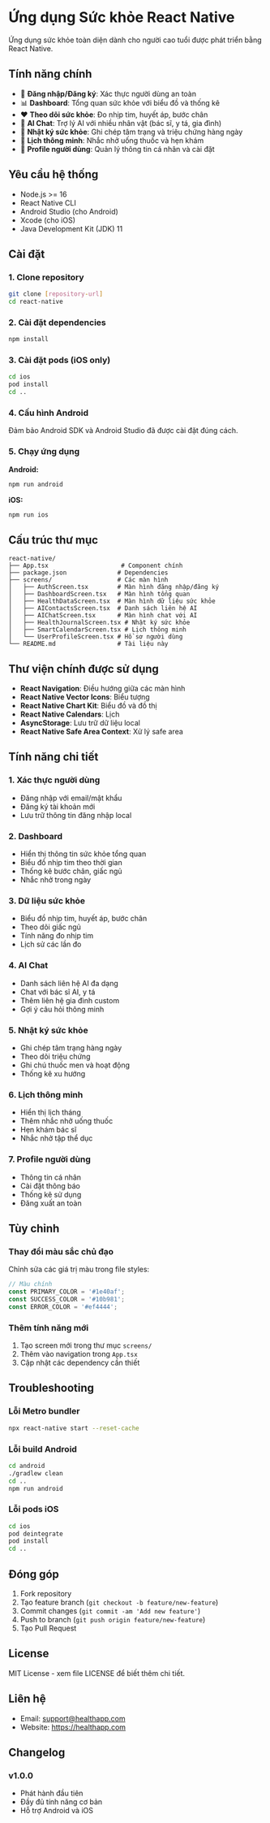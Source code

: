 # Ứng dụng Sức khỏe React Native

Ứng dụng sức khỏe toàn diện dành cho người cao tuổi được phát triển bằng React Native.

## Tính năng chính

- 🔐 **Đăng nhập/Đăng ký**: Xác thực người dùng an toàn
- 📊 **Dashboard**: Tổng quan sức khỏe với biểu đồ và thống kê
- ❤️ **Theo dõi sức khỏe**: Đo nhịp tim, huyết áp, bước chân
- 🤖 **AI Chat**: Trợ lý AI với nhiều nhân vật (bác sĩ, y tá, gia đình)
- 📔 **Nhật ký sức khỏe**: Ghi chép tâm trạng và triệu chứng hàng ngày
- 📅 **Lịch thông minh**: Nhắc nhở uống thuốc và hẹn khám
- 👤 **Profile người dùng**: Quản lý thông tin cá nhân và cài đặt

## Yêu cầu hệ thống

- Node.js >= 16
- React Native CLI
- Android Studio (cho Android)
- Xcode (cho iOS)
- Java Development Kit (JDK) 11

## Cài đặt

### 1. Clone repository

```bash
git clone [repository-url]
cd react-native
```

### 2. Cài đặt dependencies

```bash
npm install
```

### 3. Cài đặt pods (iOS only)

```bash
cd ios
pod install
cd ..
```

### 4. Cấu hình Android

Đảm bảo Android SDK và Android Studio đã được cài đặt đúng cách.

### 5. Chạy ứng dụng

**Android:**
```bash
npm run android
```

**iOS:**
```bash
npm run ios
```

## Cấu trúc thư mục

```
react-native/
├── App.tsx                    # Component chính
├── package.json              # Dependencies
├── screens/                  # Các màn hình
│   ├── AuthScreen.tsx        # Màn hình đăng nhập/đăng ký
│   ├── DashboardScreen.tsx   # Màn hình tổng quan
│   ├── HealthDataScreen.tsx  # Màn hình dữ liệu sức khỏe
│   ├── AIContactsScreen.tsx  # Danh sách liên hệ AI
│   ├── AIChatScreen.tsx      # Màn hình chat với AI
│   ├── HealthJournalScreen.tsx # Nhật ký sức khỏe
│   ├── SmartCalendarScreen.tsx # Lịch thông minh
│   └── UserProfileScreen.tsx # Hồ sơ người dùng
└── README.md                 # Tài liệu này
```

## Thư viện chính được sử dụng

- **React Navigation**: Điều hướng giữa các màn hình
- **React Native Vector Icons**: Biểu tượng
- **React Native Chart Kit**: Biểu đồ và đồ thị
- **React Native Calendars**: Lịch
- **AsyncStorage**: Lưu trữ dữ liệu local
- **React Native Safe Area Context**: Xử lý safe area

## Tính năng chi tiết

### 1. Xác thực người dùng
- Đăng nhập với email/mật khẩu
- Đăng ký tài khoản mới
- Lưu trữ thông tin đăng nhập local

### 2. Dashboard
- Hiển thị thông tin sức khỏe tổng quan
- Biểu đồ nhịp tim theo thời gian
- Thống kê bước chân, giấc ngủ
- Nhắc nhở trong ngày

### 3. Dữ liệu sức khỏe
- Biểu đồ nhịp tim, huyết áp, bước chân
- Theo dõi giấc ngủ
- Tính năng đo nhịp tim
- Lịch sử các lần đo

### 4. AI Chat
- Danh sách liên hệ AI đa dạng
- Chat với bác sĩ AI, y tá
- Thêm liên hệ gia đình custom
- Gợi ý câu hỏi thông minh

### 5. Nhật ký sức khỏe
- Ghi chép tâm trạng hàng ngày
- Theo dõi triệu chứng
- Ghi chú thuốc men và hoạt động
- Thống kê xu hướng

### 6. Lịch thông minh
- Hiển thị lịch tháng
- Thêm nhắc nhở uống thuốc
- Hẹn khám bác sĩ
- Nhắc nhở tập thể dục

### 7. Profile người dùng
- Thông tin cá nhân
- Cài đặt thông báo
- Thống kê sử dụng
- Đăng xuất an toàn

## Tùy chỉnh

### Thay đổi màu sắc chủ đạo
Chỉnh sửa các giá trị màu trong file styles:
```javascript
// Màu chính
const PRIMARY_COLOR = '#1e40af';
const SUCCESS_COLOR = '#10b981';
const ERROR_COLOR = '#ef4444';
```

### Thêm tính năng mới
1. Tạo screen mới trong thư mục `screens/`
2. Thêm vào navigation trong `App.tsx`
3. Cập nhật các dependency cần thiết

## Troubleshooting

### Lỗi Metro bundler
```bash
npx react-native start --reset-cache
```

### Lỗi build Android
```bash
cd android
./gradlew clean
cd ..
npm run android
```

### Lỗi pods iOS
```bash
cd ios
pod deintegrate
pod install
cd ..
```

## Đóng góp

1. Fork repository
2. Tạo feature branch (`git checkout -b feature/new-feature`)
3. Commit changes (`git commit -am 'Add new feature'`)
4. Push to branch (`git push origin feature/new-feature`)
5. Tạo Pull Request

## License

MIT License - xem file LICENSE để biết thêm chi tiết.

## Liên hệ

- Email: support@healthapp.com
- Website: https://healthapp.com

## Changelog

### v1.0.0
- Phát hành đầu tiên
- Đầy đủ tính năng cơ bản
- Hỗ trợ Android và iOS